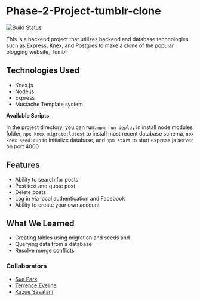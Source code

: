 # Phase-2-Project-tumblr-clone

[![Build Status](https://travis-ci.org/jjdelacruz1/Phase1Project.svg?branch=master)](https://travis-ci.org/jjdelacruz1/Phase1Project)

This is a backend project that utilizes backend and database technologies such as Express, Knex, and Postgres to make a clone of the popular blogging website, Tumblr.

## Technologies Used

- Knex.js
- Node.js
- Express
- Mustache Template system

**Available Scripts**

In the project directory, you can run:
`npm run deploy` in install node modules folder, 
`npx knex migrate:latest` to install most recent database schema,
`npx knex seed:run` to initialize database, and
`npm start` to start express.js server on port 4000


## Features

- Ability to search for posts
- Post text and quote post
- Delete posts
- Log in via local authentication and Facebook
- Ability to create your own account

## What We Learned

- Creating tables using migration and seeds and 
- Querying data from a database
- Resolve merge conflicts

### Collaborators
* [Sue Park](https://github.com/suepark09)
* [Terrence Eveline](https://github.com/tjeve)
* [Kazue Sasatani](https://github.com/segakazzz)




